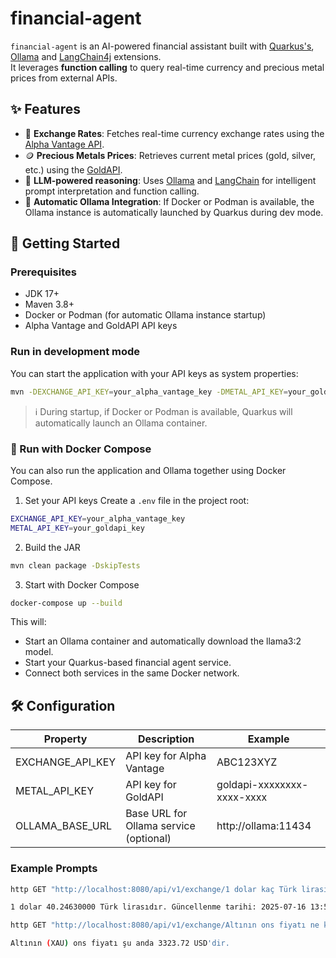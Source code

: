 # financial-agent

`financial-agent` is an AI-powered financial assistant built with [Quarkus's](https://quarkus.io/), [Ollama](https://ollama.com/) and [LangChain4j](https://github.com/langchain4j/langchain4j) extensions.  
It leverages **function calling** to query real-time currency and precious metal prices from external APIs.

## ✨ Features

- 💱 **Exchange Rates**: Fetches real-time currency exchange rates using the [Alpha Vantage API](https://www.alphavantage.co/).
- 🪙 **Precious Metals Prices**: Retrieves current metal prices (gold, silver, etc.) using the [GoldAPI](https://www.goldapi.io/).
- 🧠 **LLM-powered reasoning**: Uses [Ollama](https://ollama.com/) and [LangChain](https://www.langchain.com/) for intelligent prompt interpretation and function calling.
- 🐳 **Automatic Ollama Integration**: If Docker or Podman is available, the Ollama instance is automatically launched by Quarkus during dev mode.

## 🚀 Getting Started

### Prerequisites

- JDK 17+
- Maven 3.8+
- Docker or Podman (for automatic Ollama instance startup)
- Alpha Vantage and GoldAPI API keys

### Run in development mode
You can start the application with your API keys as system properties:
```bash
mvn -DEXCHANGE_API_KEY=your_alpha_vantage_key -DMETAL_API_KEY=your_goldapi_key quarkus:dev
```

> ℹ️ During startup, if Docker or Podman is available, Quarkus will automatically launch an Ollama container.

### 🐳 Run with Docker Compose
You can also run the application and Ollama together using Docker Compose.

1. Set your API keys
   Create a `.env` file in the project root:

```bash
EXCHANGE_API_KEY=your_alpha_vantage_key
METAL_API_KEY=your_goldapi_key
```

2. Build the JAR
```bash
mvn clean package -DskipTests
```
3. Start with Docker Compose
```bash
docker-compose up --build
```
This will:

- Start an Ollama container and automatically download the llama3:2 model.
- Start your Quarkus-based financial agent service.
- Connect both services in the same Docker network.

## 🛠️ Configuration
| Property	      | Description                | 	Example                    |
|----------------|----------------------------|-----------------------------|
| EXCHANGE_API_KEY	 | API key for Alpha Vantage  | 	ABC123XYZ                  |
| METAL_API_KEY	 | API key for GoldAPI | 	goldapi-xxxxxxxx-xxxx-xxxx |
| OLLAMA_BASE_URL |	Base URL for Ollama service (optional) | http://ollama:11434 |

### Example Prompts

```bash
http GET "http://localhost:8080/api/v1/exchange/1 dolar kaç Türk lirası?"

1 dolar 40.24630000 Türk lirasıdır. Güncellenme tarihi: 2025-07-16 13:54:11.

http GET "http://localhost:8080/api/v1/exchange/Altının ons fiyatı ne kadar?"

Altının (XAU) ons fiyatı şu anda 3323.72 USD'dir.
```